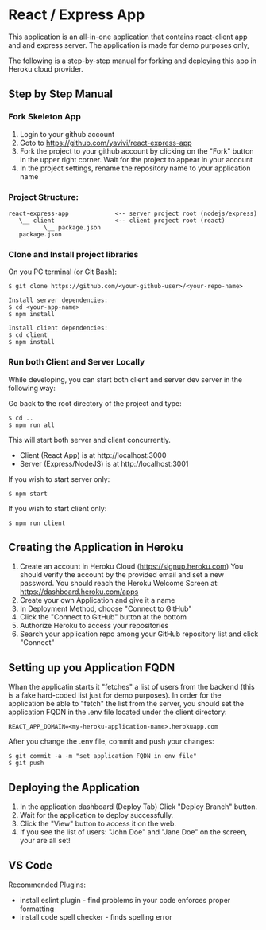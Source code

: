 # React / Express App

This application is an all-in-one application that contains react-client app and and express server.
The application is made for demo purposes only,

The following is a step-by-step manual for forking and deploying this app in Heroku cloud provider.

## Step by Step Manual

### Fork Skeleton App
1. Login to your github account
2. Goto to https://github.com/yavivi/react-express-app
3. Fork the project to your github account by clicking on the "Fork" button in the upper right corner.
Wait for the project to appear in your account
4. In the project settings, rename the repository name to your application name

### Project Structure:
```
react-express-app             <-- server project root (nodejs/express)
   \__ client                 <-- client project root (react)
          \__ package.json
   package.json
```

### Clone and Install project libraries

On you PC terminal (or Git Bash):
```
$ git clone https://github.com/<your-github-user>/<your-repo-name>

Install server dependencies:
$ cd <your-app-name>
$ npm install

Install client dependencies:
$ cd client
$ npm install
```

### Run both Client and Server Locally
While developing, you can start both client and server dev server in the following way:

Go back to the root directory of the project and type:
```
$ cd ..
$ npm run all
```
This will start both server and client concurrently.
* Client (React App) is at http://localhost:3000
* Server (Express/NodeJS) is at http://localhost:3001

If you wish to start server only:
```
$ npm start
```
If you wish to start client only:
```
$ npm run client
```

## Creating the Application in Heroku
1. Create an account in Heroku Cloud (https://signup.heroku.com)
You should verify the account by the provided email and set a new password.
You should reach the Heroku Welcome Screen at: https://dashboard.heroku.com/apps
2. Create your own Application and give it a name
3. In Deployment Method, choose "Connect to GitHub"
4. Click the "Connect to GitHub" button at the bottom
5. Authorize Heroku to access your repositories
6. Search your application repo among your GitHub repository list and click "Connect"

## Setting up you Application FQDN
Whan the applicatin starts it "fetches" a list of users from the backend (this is a fake hard-coded list just for demo purposes).
In order for the application be able to "fetch" the list from the server, you should set the application FQDN in the .env file located under the client directory:
```
REACT_APP_DOMAIN=<my-heroku-application-name>.herokuapp.com
```
After you change the .env file, commit and push your changes:
```
$ git commit -a -m "set application FQDN in env file"
$ git push
```

## Deploying the Application
1. In the application dashboard (Deploy Tab) Click "Deploy Branch" button.
2. Wait for the application to deploy successfully.
3. Click the "View" button to access it on the web.
4. If you see the list of users: "John Doe" and "Jane Doe" on the screen, your are all set!

## VS Code
Recommended Plugins:
* install eslint plugin - find problems in your code enforces proper formatting 
* install code spell checker - finds spelling error




